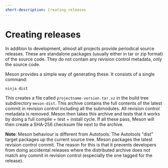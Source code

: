```yaml
---
short-description: Creating releases
...
```


# Creating releases

In addition to development, almost all projects provide periodical source releases. These are standalone packages (usually either in tar or zip format) of the source code. They do not contain any revision control metadata, only the source code.

Meson provides a simple way of generating these. It consists of a single command:

    ninja dist

This creates a file called `projectname-version.tar.xz` in the build tree subdirectory `meson-dist`. This archive contains the full contents of the latest commit in revision control including all the submodules. All revision control metadata is removed. Meson then takes this archive and tests that it works by doing a full compile + test + install cycle. If all these pass, Meson will then create a SHA-256 checksum file next to the archive.

**Note**: Meson behaviour is different from Autotools. The Autotools "dist" target packages up the current source tree. Meson packages the latest revision control commit. The reason for this is that it prevents developers from doing accidental releases where the distributed archive does not match any commit in revision control (especially the one tagged for the release).
